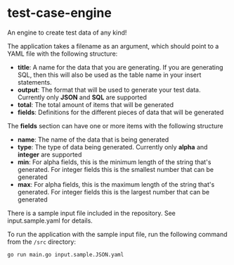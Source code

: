 # test-case-engine
An engine to create test data of any kind!

The application takes a filename as an argument, which should point to a YAML file with the following structure:

* __title__: A name for the data that you are generating. If you are generating SQL, then this will also be used as the table name in your insert statements.
* __output__: The format that will be used to generate your test data.  Currently only __JSON__ and __SQL__ are supported
* __total__: The total amount of items that will be generated
* __fields__: Definitions for the different pieces of data that will be generated

The __fields__ section can have one or more items with the following structure

* __name__: The name of the data that is being generated
* __type__: The type of data being generated.  Currently only __alpha__ and __integer__ are supported
* __min__: For alpha fields, this is the minimum length of the string that's generated.  For integer fields this is the smallest number that can be generated
* __max__: For alpha fields, this is the maximum length of the string that's generated.  For integer fields this is the largest number that can be generated

There is a sample input file included in the repository.  See input.sample.yaml for details.

To run the application with the sample input file, run the following command from the `/src` directory:

```sh
go run main.go input.sample.JSON.yaml
```
